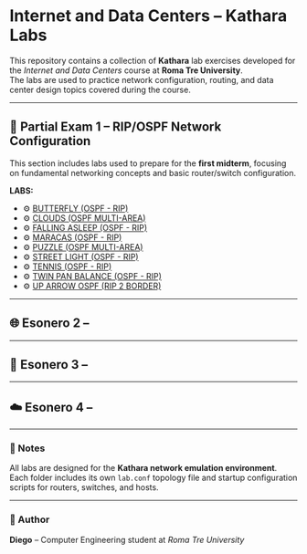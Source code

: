 # Internet and Data Centers – Kathara Labs

This repository contains a collection of **Kathara** lab exercises developed for the *Internet and Data Centers* course at **Roma Tre University**.  
The labs are used to practice network configuration, routing, and data center design topics covered during the course.

---

## 📘 Partial Exam 1 – RIP/OSPF Network Configuration

This section includes labs used to prepare for the **first midterm**, focusing on fundamental networking concepts and basic router/switch configuration.

**LABS:**

- ⚙️ [BUTTERFLY (OSPF - RIP)](./Correct_LABS/butterfly_ospf_rip/)
- ⚙️ [CLOUDS (OSPF MULTI-AREA)](./Correct_LABS/clouds_ospf_multi_area/)
- ⚙️ [FALLING ASLEEP (OSPF - RIP)](./Correct_LABS/falling_asleep/)
- ⚙️ [MARACAS (OSPF - RIP)](./Correct_LABS/maracas_ospf_rip/)
- ⚙️ [PUZZLE (OSPF MULTI-AREA)](./Correct_LABS/puzzle_ospf_multi_area/)
- ⚙️ [STREET LIGHT (OSPF - RIP)](./Correct_LABS/street_light_ospf_rip/)
- ⚙️ [TENNIS (OSPF - RIP)](./Correct_LABS/tennis_ospf_rip/)
- ⚙️ [TWIN PAN BALANCE (OSPF - RIP)](./Correct_LABS/twin_pan_balance_ospf_rip/)
- ⚙️ [UP ARROW OSPF (RIP 2 BORDER)](./Correct_LABS/up_arrow_ospf_rip_2border/)


---

## 🌐 Esonero 2 – 





---

## 🧩 Esonero 3 – 





---

## ☁️ Esonero 4 – 





---

### 🧠 Notes
All labs are designed for the **Kathara network emulation environment**.  
Each folder includes its own `lab.conf` topology file and startup configuration scripts for routers, switches, and hosts.

---

### 🏫 Author
**Diego** – Computer Engineering student at *Roma Tre University*  
